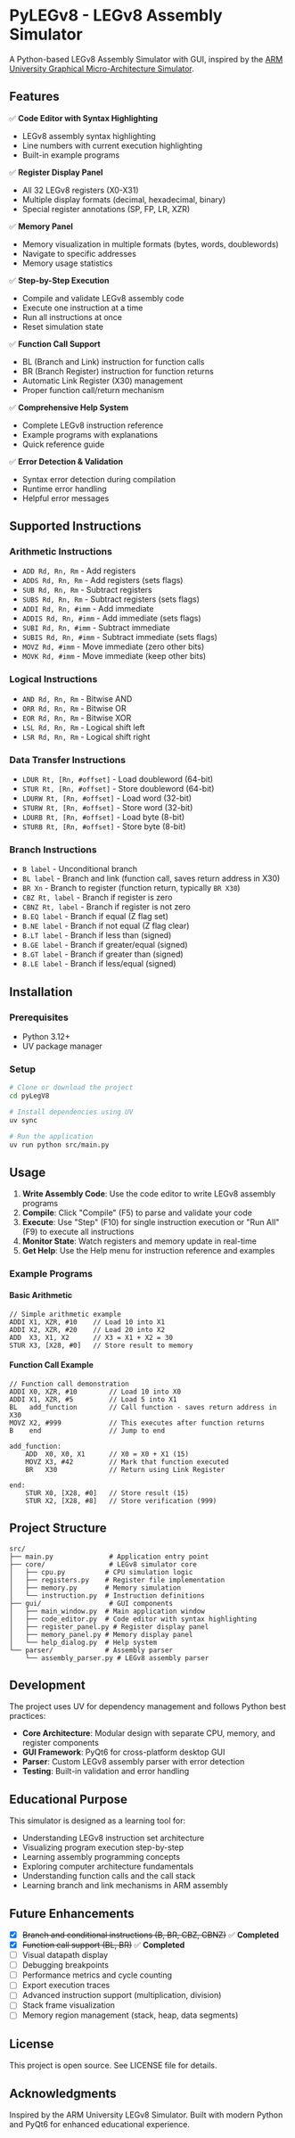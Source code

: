 # PyLEGv8 - LEGv8 Assembly Simulator

A Python-based LEGv8 Assembly Simulator with GUI, inspired by the [ARM University Graphical Micro-Architecture Simulator](https://github.com/arm-university/Graphical-Micro-Architecture-Simulator).

## Features

✅ **Code Editor with Syntax Highlighting**
- LEGv8 assembly syntax highlighting
- Line numbers with current execution highlighting
- Built-in example programs

✅ **Register Display Panel**
- All 32 LEGv8 registers (X0-X31)
- Multiple display formats (decimal, hexadecimal, binary)
- Special register annotations (SP, FP, LR, XZR)

✅ **Memory Panel**
- Memory visualization in multiple formats (bytes, words, doublewords)
- Navigate to specific addresses
- Memory usage statistics

✅ **Step-by-Step Execution**
- Compile and validate LEGv8 assembly code
- Execute one instruction at a time
- Run all instructions at once
- Reset simulation state

✅ **Function Call Support**
- BL (Branch and Link) instruction for function calls
- BR (Branch Register) instruction for function returns
- Automatic Link Register (X30) management
- Proper function call/return mechanism

✅ **Comprehensive Help System**
- Complete LEGv8 instruction reference
- Example programs with explanations
- Quick reference guide

✅ **Error Detection & Validation**
- Syntax error detection during compilation
- Runtime error handling
- Helpful error messages

## Supported Instructions

### Arithmetic Instructions
- `ADD Rd, Rn, Rm` - Add registers
- `ADDS Rd, Rn, Rm` - Add registers (sets flags)
- `SUB Rd, Rn, Rm` - Subtract registers  
- `SUBS Rd, Rn, Rm` - Subtract registers (sets flags)
- `ADDI Rd, Rn, #imm` - Add immediate
- `ADDIS Rd, Rn, #imm` - Add immediate (sets flags)
- `SUBI Rd, Rn, #imm` - Subtract immediate
- `SUBIS Rd, Rn, #imm` - Subtract immediate (sets flags)
- `MOVZ Rd, #imm` - Move immediate (zero other bits)
- `MOVK Rd, #imm` - Move immediate (keep other bits)

### Logical Instructions
- `AND Rd, Rn, Rm` - Bitwise AND
- `ORR Rd, Rn, Rm` - Bitwise OR
- `EOR Rd, Rn, Rm` - Bitwise XOR
- `LSL Rd, Rn, Rm` - Logical shift left
- `LSR Rd, Rn, Rm` - Logical shift right

### Data Transfer Instructions
- `LDUR Rt, [Rn, #offset]` - Load doubleword (64-bit)
- `STUR Rt, [Rn, #offset]` - Store doubleword (64-bit)
- `LDURW Rt, [Rn, #offset]` - Load word (32-bit)
- `STURW Rt, [Rn, #offset]` - Store word (32-bit)
- `LDURB Rt, [Rn, #offset]` - Load byte (8-bit)
- `STURB Rt, [Rn, #offset]` - Store byte (8-bit)

### Branch Instructions
- `B label` - Unconditional branch
- `BL label` - Branch and link (function call, saves return address in X30)
- `BR Xn` - Branch to register (function return, typically `BR X30`)
- `CBZ Rt, label` - Branch if register is zero
- `CBNZ Rt, label` - Branch if register is not zero
- `B.EQ label` - Branch if equal (Z flag set)
- `B.NE label` - Branch if not equal (Z flag clear)
- `B.LT label` - Branch if less than (signed)
- `B.GE label` - Branch if greater/equal (signed)
- `B.GT label` - Branch if greater than (signed)
- `B.LE label` - Branch if less/equal (signed)

## Installation

### Prerequisites
- Python 3.12+
- UV package manager

### Setup
```bash
# Clone or download the project
cd pyLegV8

# Install dependencies using UV
uv sync

# Run the application
uv run python src/main.py
```

## Usage

1. **Write Assembly Code**: Use the code editor to write LEGv8 assembly programs
2. **Compile**: Click "Compile" (F5) to parse and validate your code
3. **Execute**: Use "Step" (F10) for single instruction execution or "Run All" (F9) to execute all instructions
4. **Monitor State**: Watch registers and memory update in real-time
5. **Get Help**: Use the Help menu for instruction reference and examples

### Example Programs

#### Basic Arithmetic
```assembly
// Simple arithmetic example
ADDI X1, XZR, #10    // Load 10 into X1
ADDI X2, XZR, #20    // Load 20 into X2
ADD  X3, X1, X2      // X3 = X1 + X2 = 30
STUR X3, [X28, #0]   // Store result to memory
```

#### Function Call Example
```assembly
// Function call demonstration
ADDI X0, XZR, #10        // Load 10 into X0
ADDI X1, XZR, #5         // Load 5 into X1
BL   add_function        // Call function - saves return address in X30
MOVZ X2, #999            // This executes after function returns
B    end                 // Jump to end

add_function:
    ADD  X0, X0, X1      // X0 = X0 + X1 (15)
    MOVZ X3, #42         // Mark that function executed
    BR   X30             // Return using Link Register

end:
    STUR X0, [X28, #0]   // Store result (15)
    STUR X2, [X28, #8]   // Store verification (999)
```

## Project Structure

```
src/
├── main.py              # Application entry point
├── core/                # LEGv8 simulator core
│   ├── cpu.py          # CPU simulation logic
│   ├── registers.py    # Register file implementation
│   ├── memory.py       # Memory simulation
│   └── instruction.py  # Instruction definitions
├── gui/                 # GUI components
│   ├── main_window.py  # Main application window
│   ├── code_editor.py  # Code editor with syntax highlighting
│   ├── register_panel.py # Register display panel
│   ├── memory_panel.py # Memory display panel
│   └── help_dialog.py  # Help system
└── parser/             # Assembly parser
    └── assembly_parser.py # LEGv8 assembly parser
```

## Development

The project uses UV for dependency management and follows Python best practices:

- **Core Architecture**: Modular design with separate CPU, memory, and register components
- **GUI Framework**: PyQt6 for cross-platform desktop GUI
- **Parser**: Custom LEGv8 assembly parser with error detection
- **Testing**: Built-in validation and error handling

## Educational Purpose

This simulator is designed as a learning tool for:
- Understanding LEGv8 instruction set architecture
- Visualizing program execution step-by-step
- Learning assembly programming concepts
- Exploring computer architecture fundamentals
- Understanding function calls and the call stack
- Learning branch and link mechanisms in ARM assembly

## Future Enhancements

- [x] ~~Branch and conditional instructions (B, BR, CBZ, CBNZ)~~ ✅ **Completed**
- [x] ~~Function call support (BL, BR)~~ ✅ **Completed**
- [ ] Visual datapath display
- [ ] Debugging breakpoints
- [ ] Performance metrics and cycle counting
- [ ] Export execution traces
- [ ] Advanced instruction support (multiplication, division)
- [ ] Stack frame visualization
- [ ] Memory region management (stack, heap, data segments)

## License

This project is open source. See LICENSE file for details.

## Acknowledgments

Inspired by the ARM University LEGv8 Simulator. Built with modern Python and PyQt6 for enhanced educational experience.